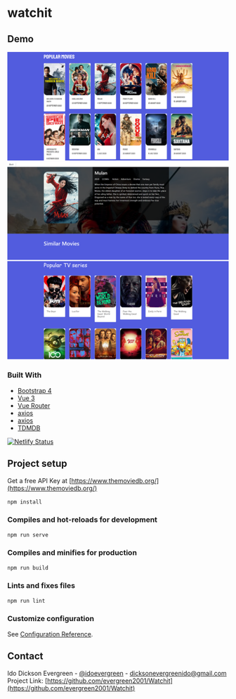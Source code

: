# watchit

## Demo 
![](https://github.com/evergreen2001/Watchit/blob/main/docs/watchit-img.png)
![](https://github.com/evergreen2001/Watchit/blob/main/docs/watchit2.png)
![](https://github.com/evergreen2001/Watchit/blob/main/docs/watchit3.png)


### Built With

* [Bootstrap 4](https://getbootstrap.com)
* [Vue 3](https://vuejs.org/)
* [Vue Router](https://router.vuejs.org/)
* [axios](https://www.npmjs.com/package/axios)
* [axios](https://www.npmjs.com/package/axios)
* [TDMDB](https://developers.themoviedb.org/3/getting-started/introduction)


[![Netlify Status](https://api.netlify.com/api/v1/badges/d901f272-29a9-4c81-add7-6dd5ad0dc53c/deploy-status)](https://app.netlify.com/sites/watchitapp/deploys)


## Project setup

 Get a free API Key at [https://www.themoviedb.org/](https://www.themoviedb.org/)
```
npm install
```

### Compiles and hot-reloads for development
```
npm run serve
```

### Compiles and minifies for production
```
npm run build
```

### Lints and fixes files
```
npm run lint
```

### Customize configuration
See [Configuration Reference](https://cli.vuejs.org/config/).

## Contact
Ido Dickson Evergreen - [@idoevergreen](https://twitter.com/idoevergreen) - dicksonevergreenido@gmail.com
Project Link: [https://github.com/evergreen2001/Watchit](https://github.com/evergreen2001/Watchit)